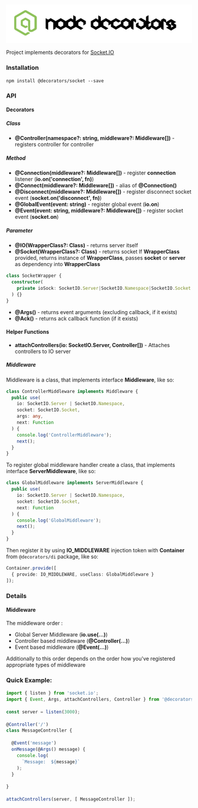 ![Node Decorators](https://github.com/serhiisol/node-decorators/blob/master/decorators.png?raw=true)

Project implements decorators for [Socket.IO]

### Installation
```
npm install @decorators/socket --save
```
### API

#### Decorators
##### Class
* **@Controller(namespace?: string, middleware?: Middleware[])** - registers controller for controller

##### Method
* **@Connection(middleware?: Middleware[])** - register **connection** listener (**io.on('connection', fn)**)
* **@Connect(middleware?: Middleware[])** - alias of **@Connection()**
* **@Disconnect(middleware?: Middleware[])** - register disconnect socket event (**socket.on('disconnect', fn)**)
* **@GlobalEvent(event: string)** - register global event (**io.on**)
* **@Event(event: string, middleware?: Middleware[])** - register socket event (**socket.on**)

##### Parameter
* **@IO(WrapperClass?: Class)** - returns server itself
* **@Socket(WrapperClass?: Class)** - returns socket
If **WrapperClass** provided, returns instance
of **WrapperClass**, passes **socket** or **server** as dependency into **WrapperClass**
```typescript
class SocketWrapper {
  constructor(
    private ioSock: SocketIO.Server|SocketIO.Namespace|SocketIO.Socket
  ) {}
}
```
* **@Args()** - returns event arguments (excluding callback, if it exists)
* **@Ack()** - returns ack callback function (if it exists)

#### Helper Functions
* **attachControllers(io: SocketIO.Server, Controller[])** -  Attaches controllers to IO server

##### Middleware
Middleware is a class, that implements interface **Middleware**, like so:
```typescript
class ControllerMiddleware implements Middleware {
  public use(
    io: SocketIO.Server | SocketIO.Namespace,
    socket: SocketIO.Socket,
    args: any,
    next: Function
  ) {
    console.log('ControllerMiddleware');
    next();
  }
}
```
To register global middleware handler create a class, that implements interface **ServerMiddleware**, like so:
```typescript
class GlobalMiddleware implements ServerMiddleware {
  public use(
    io: SocketIO.Server | SocketIO.Namespace,
    socket: SocketIO.Socket,
    next: Function
  ) {
    console.log('GlobalMiddleware');
    next();
  }
}
```

Then register it by using **IO_MIDDLEWARE** injection token with **Container** from `@decorators/di` package, like so:

```typescript
Container.provide([
  { provide: IO_MIDDLEWARE, useClass: GlobalMiddleware }
]);
```

### Details
#### Middleware
The middleware order :
* Global Server Middleware (**io.use(...)**)
* Controller based middleware (**@Controller(...)**)
* Event based middleware (**@Event(...)**)

Additionally to this order depends on the order how you've registered appropriate types of middleware

### Quick Example:
```typescript
import { listen } from 'socket.io';
import { Event, Args, attachControllers, Controller } from '@decorators/socket';

const server = listen(3000);

@Controller('/')
class MessageController {

  @Event('message')
  onMessage(@Args() message) {
    console.log(
      `Message:  ${message}`
    );
  }

}

attachControllers(server, [ MessageController ]);
```

[Socket.IO]:http://socket.io/
